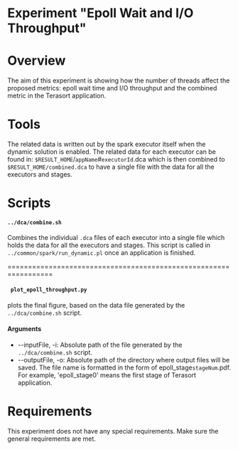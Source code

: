 # Experiment "Epoll Wait and I/O Throughput"

# Overview
The aim of this experiment is showing how the number of threads affect the proposed metrics: epoll wait time and I/O throughput and the combined metric in the Terasort application.

# Tools
The related data is written out by the spark executor itself when the dynamic solution is enabled. The related data for each executor can be found in: `$RESULT_HOME`/`appName`#`executorId`.dca which is then combined to `$RESULT_HOME/combined.dca` to have a single file with the data for all the executors and stages.

# Scripts

#### `../dca/combine.sh`
Combines the individual `.dca` files of each executor into a single file which holds the data for all the executors and stages. This script is called in `../common/spark/run_dynamic.pl` once an application is finished.

=================================================================

#### ` plot_epoll_throughput.py`
plots the final figure, based on the data file generated by  the `../dca/combine.sh` script.

#### Arguments
* --inputFile, -i: Absolute path of the file generated by the `../dca/combine.sh` script.
* --outputFile, -o: Absolute path of the directory where output files will be saved. The file name is formatted in the form of epoll_stage`stageNum`.pdf. For example, 'epoll_stage0' means the first stage of Terasort application.


# Requirements
This experiment does not have any special requirements. Make sure the general requirements are met.
